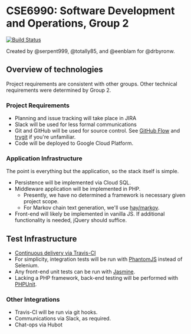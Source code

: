 # CSE6990: Software Development and Operations, Group 2
[![Build Status](https://travis-ci.org/eenblam/devops-2.svg?branch=master)](https://travis-ci.org/eenblam/devops-2)

Created by @serpent999, @totally85, and @eenblam for @drbyronw.

## Overview of technologies
Project requirements are consistent with other groups. Other technical requirements were determined by Group 2.

### Project Requirements

- Planning and issue tracking will take place in JIRA
- Slack will be used for less formal communications
- Git and GitHub will be used for source control.
See [GitHub Flow](https://guides.github.com/introduction/flow/) and [trygit](https://try.github.io/levels/1/challenges/1) if you're unfamiliar.
- Code will be deployed to Google Cloud Platform.

### Application Infrastructure
The point is everything but the application, so the stack itself is simple.

- Persistence will be implemented via Cloud SQL.
- Middleware application will be implemented in PHP.
    - Presently, we have no determined a framework is necessary given project scope.
    - For Markov chain text generation, we'll use [hay/markov](https://github.com/hay/markov).
- Front-end will likely be implemented in vanilla JS. If additional functionality is needed, jQuery should suffice.

## Test Infrastructure

- [Continuous delivery via Travis-CI](https://cloud.google.com/solutions/continuous-delivery-with-travis-ci)
- For simplicity, integration tests will be run with [PhantomJS](http://phantomjs.org/quick-start.html) instead of Selenium.
- Any front-end unit tests can be run with [Jasmine](https://jasmine.github.io/).
- Lacking a PHP framework, back-end testing will be performed with [PHPUnit](https://phpunit.de/).

### Other Integrations

- Travis-CI will be run via git hooks.
- Communications via Slack, as required.
- Chat-ops via Hubot
